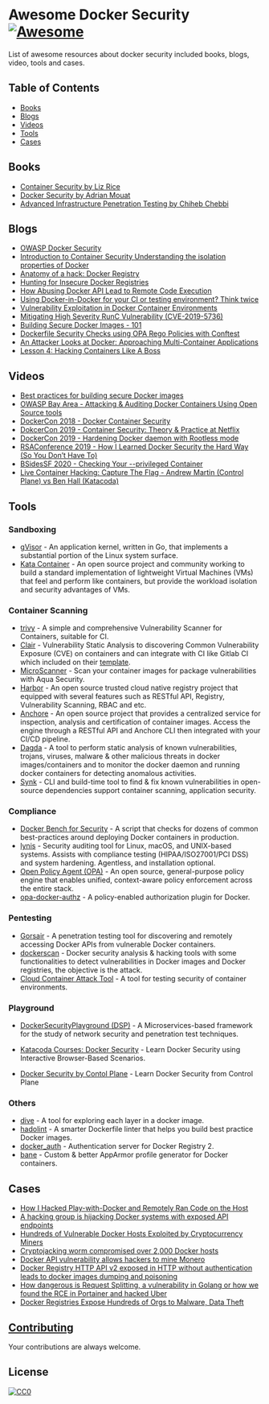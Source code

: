 # Awesome Docker Security [![Awesome](https://awesome.re/badge-flat2.svg)](https://awesome.re)

List of awesome resources about docker security included books, blogs, video, tools and cases.

## Table of Contents

  - [Books](#books)
  - [Blogs](#blogs)
  - [Videos](#videos)
  - [Tools](#tools)
  - [Cases](#cases)

## Books

- [Container Security by Liz Rice](https://learning.oreilly.com/library/view/container-security/9781492056690/)
- [Docker Security by Adrian Mouat](https://learning.oreilly.com/library/view/docker-security/9781492042297/)
- [Advanced Infrastructure Penetration Testing by Chiheb Chebbi](https://learning.oreilly.com/library/view/advanced-infrastructure-penetration/9781788624480/)

## Blogs

- [OWASP Docker Security](https://github.com/OWASP/Docker-Security)
- [Introduction to Container Security Understanding the isolation properties of Docker](https://www.docker.com/sites/default/files/WP_IntrotoContainerSecurity_08.19.2016.pdf)
- [Anatomy of a hack: Docker Registry](https://www.notsosecure.com/anatomy-of-a-hack-docker-registry/)
- [Hunting for Insecure Docker Registries](https://medium.com/@act1on3/hunting-for-insecure-docker-registries-d87d293e6779)
- [How Abusing Docker API Lead to Remote Code Execution](https://www.blackhat.com/docs/us-17/thursday/us-17-Cherny-Well-That-Escalated-Quickly-How-Abusing-The-Docker-API-Led-To-Remote-Code-Execution-Same-Origin-Bypass-And-Persistence_wp.pdf)
- [Using Docker-in-Docker for your CI or testing environment? Think twice](https://jpetazzo.github.io/2015/09/03/do-not-use-docker-in-docker-for-ci/)
- [Vulnerability Exploitation in Docker Container Environments](https://www.blackhat.com/docs/eu-15/materials/eu-15-Bettini-Vulnerability-Exploitation-In-Docker-Container-Environments-wp.pdf)
- [Mitigating High Severity RunC Vulnerability (CVE-2019-5736)](https://blog.aquasec.com/runc-vulnerability-cve-2019-5736)
- [Building Secure Docker Images - 101](https://medium.com/walmartlabs/building-secure-docker-images-101-3769b760ebfa)
- [Dockerfile Security Checks using OPA Rego Policies with Conftest](https://blog.madhuakula.com/dockerfile-security-checks-using-opa-rego-policies-with-conftest-32ab2316172f)
- [An Attacker Looks at Docker: Approaching Multi-Container Applications](https://i.blackhat.com/us-18/Thu-August-9/us-18-McGrew-An-Attacker-Looks-At-Docker-Approaching-Multi-Container-Applications-wp.pdf)
- [Lesson 4: Hacking Containers Like A Boss ](https://www.practical-devsecops.com/lesson-4-hacking-containers-like-a-boss/)

## Videos

- [Best practices for building secure Docker images](https://www.youtube.com/watch?v=LmUw2H6JgJo)
- [OWASP Bay Area - Attacking & Auditing Docker Containers Using Open Source tools](https://www.youtube.com/watch?v=ru7GicI5iyI)
- [DockerCon 2018 - Docker Container Security](https://www.youtube.com/watch?v=E_0vxpL_lxM)
- [DokcerCon 2019 - Container Security: Theory & Practice at Netflix](https://www.youtube.com/watch?v=bWXne3jRTf0)
- [DockerCon 2019 - Hardening Docker daemon with Rootless mode](https://www.youtube.com/watch?v=Qq78zfXUq18)
- [RSAConference 2019 - How I Learned Docker Security the Hard Way (So You Don’t Have To)](https://www.youtube.com/watch?v=C343TPOpTzU)
- [BSidesSF 2020 - Checking Your --privileged Container](https://www.youtube.com/watch?v=5VgSFRyI38w)
- [Live Container Hacking: Capture The Flag - Andrew Martin (Control Plane) vs Ben Hall (Katacoda)](https://www.youtube.com/watch?v=iWkiQk8Kdk8)

## Tools

### Sandboxing

- [gVisor](https://github.com/google/gvisor) - An application kernel, written in Go, that implements a substantial portion of the Linux system surface. 
- [Kata Container](https://github.com/kata-containers/kata-containers) - An open source project and community working to build a standard implementation of lightweight Virtual Machines (VMs) that feel and perform like containers, but provide the workload isolation and security advantages of VMs.  

### Container Scanning

- [trivy](https://github.com/aquasecurity/trivy) - A simple and comprehensive Vulnerability Scanner for Containers, suitable for CI.
- [Clair](https://github.com/quay/clair) - Vulnerability Static Analysis to discovering Common Vulnerability Exposure (CVE) on containers and can integrate with CI like Gitlab CI which included on their [template](https://docs.gitlab.com/ee/user/application_security/container_scanning/).
- [MicroScanner](https://github.com/aquasecurity/microscanner) - Scan your container images for package vulnerabilities with Aqua Security.
- [Harbor](https://github.com/goharbor/harbor) - An open source trusted cloud native registry project that equipped with several features such as RESTful API, Registry, Vulnerability Scanning, RBAC and etc.
- [Anchore](https://anchore.com) - An open source project that provides a centralized service for inspection, analysis and certification of container images. Access the engine through a RESTful API and Anchore CLI then integrated with your CI/CD pipeline.
- [Dagda](https://github.com/eliasgranderubio/dagda/) - A tool to perform static analysis of known vulnerabilities, trojans, viruses, malware & other malicious threats in docker images/containers and to monitor the docker daemon and running docker containers for detecting anomalous activities.
- [Synk](https://snyk.io) - CLI and build-time tool to find & fix known vulnerabilities in open-source dependencies support container scanning, application security.

### Compliance

- [Docker Bench for Security](https://github.com/docker/docker-bench-security) - A script that checks for dozens of common best-practices around deploying Docker containers in production.
- [lynis](https://github.com/CISOfy/Lynis) - Security auditing tool for Linux, macOS, and UNIX-based systems. Assists with compliance testing (HIPAA/ISO27001/PCI DSS) and system hardening. Agentless, and installation optional.
- [Open Policy Agent (OPA)](https://www.openpolicyagent.org/) - An open source, general-purpose policy engine that enables unified, context-aware policy enforcement across the entire stack.
- [opa-docker-authz](https://github.com/open-policy-agent/opa-docker-authz) - A policy-enabled authorization plugin for Docker. 

### Pentesting

- [Gorsair](https://github.com/Ullaakut/Gorsair) - A penetration testing tool for discovering and remotely accessing Docker APIs from vulnerable Docker containers.
- [dockerscan](https://github.com/cr0hn/dockerscan) - Docker security analysis & hacking tools with some functionalities to detect vulnerabilities in Docker images and Docker registries, the objective is the attack.
- [Cloud Container Attack Tool](https://github.com/RhinoSecurityLabs/ccat) - A tool for testing security of container environments. 

### Playground

- [DockerSecurityPlayground (DSP)](https://github.com/giper45/DockerSecurityPlayground) - A Microservices-based framework for the study of network security and penetration test techniques.
- [Katacoda Courses: Docker Security](https://www.katacoda.com/courses/docker-security) - Learn Docker Security using Interactive Browser-Based Scenarios.

- [Docker Security by Contol Plane](https://control-plane.io/training) - Learn Docker Security  from Control Plane

### Others

- [dive](https://github.com/wagoodman/dive) - A tool for exploring each layer in a docker image.
- [hadolint](https://github.com/hadolint/hadolint) - A smarter Dockerfile linter that helps you build best practice Docker images.
- [docker_auth](https://github.com/cesanta/docker_auth) - Authentication server for Docker Registry 2.
- [bane](https://github.com/genuinetools/bane) - Custom & better AppArmor profile generator for Docker containers.

## Cases

- [How I Hacked Play-with-Docker and Remotely Ran Code on the Host](https://www.cyberark.com/resources/threat-research-blog/how-i-hacked-play-with-docker-and-remotely-ran-code-on-the-host)
- [A hacking group is hijacking Docker systems with exposed API endpoints](https://www.zdnet.com/article/a-hacking-group-is-hijacking-docker-systems-with-exposed-api-endpoints/)
- [Hundreds of Vulnerable Docker Hosts Exploited by Cryptocurrency Miners](https://www.imperva.com/blog/hundreds-of-vulnerable-docker-hosts-exploited-by-cryptocurrency-miners/)
- [Cryptojacking worm compromised over 2,000 Docker hosts](https://www.helpnetsecurity.com/2019/10/18/cryptojacking-worm-docker/)
- [Docker API vulnerability allows hackers to mine Monero](https://www.scmagazineuk.com/docker-api-vulnerability-allows-hackers-mine-monero/article/1578021)
- [Docker Registry HTTP API v2 exposed in HTTP without authentication leads to docker images dumping and poisoning](https://hackerone.com/reports/347296)
- [How dangerous is Request Splitting, a vulnerability in Golang or how we found the RCE in Portainer and hacked Uber](https://medium.com/@andrewaeva_55205/how-dangerous-is-request-splitting-a-vulnerability-in-golang-or-how-we-found-the-rce-in-portainer-7339ba24c871)
- [Docker Registries Expose Hundreds of Orgs to Malware, Data Theft](https://threatpost.com/docker-registries-malware-data-theft/152734/)

## [Contributing](contributing.md)

Your contributions are always welcome.

## License

[![CC0](https://i.creativecommons.org/p/zero/1.0/88x31.png)](https://creativecommons.org/publicdomain/zero/1.0/)
